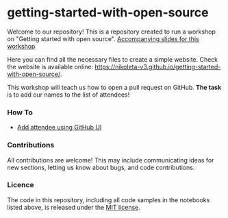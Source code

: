 # getting-started-with-open-source

Welcome to our repository! This is a repository created to run a workshop
on "Getting started with open source". [Accompanying slides for this
workshop](https://docs.google.com/presentation/d/15_iRdUOxXqup7INklsJse4jhy5VxpAVJENsYsW9vZ6k/edit#slide=id.gf330df5769_0_17)

Here you can find all the necessary files to create a simple website. Check
the website is available online:
https://nikoleta-v3.github.io/getting-started-with-open-source/.

This workshop will teach us how to open a pull request on GitHub. **The task**
is to add our names to the list of attendees!

### How To

- [Add attendee using GitHub UI](HowTos/github_gui.md)

### Contributions

All contributions are welcome! This may include communicating ideas for new
sections, letting us know about bugs, and code contributions.

### Licence

The code in this repository, including all code samples in the notebooks listed
above, is released under the [MIT license](LICENSE).